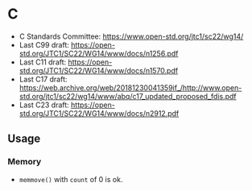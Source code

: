 # C

- C Standards Committee: <https://www.open-std.org/jtc1/sc22/wg14/>
- Last C99 draft: <https://open-std.org/JTC1/SC22/WG14/www/docs/n1256.pdf>
- Last C11 draft: <https://open-std.org/JTC1/SC22/WG14/www/docs/n1570.pdf>
- Last C17 draft: <https://web.archive.org/web/20181230041359if_/http://www.open-std.org/jtc1/sc22/wg14/www/abq/c17_updated_proposed_fdis.pdf>
- Last C23 draft: <https://open-std.org/JTC1/SC22/WG14/www/docs/n2912.pdf>

## Usage

### Memory

- `memmove()` with `count` of 0 is ok.
